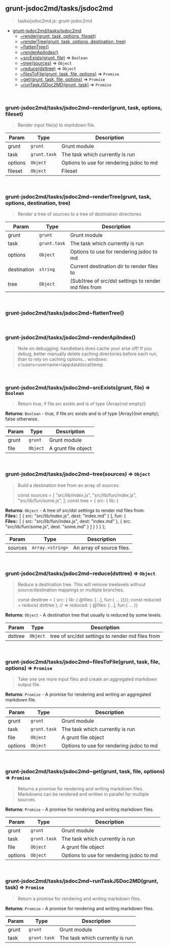 
<br><a name="module_grunt-jsdoc2md/tasks/jsdoc2md"></a>

## grunt-jsdoc2md/tasks/jsdoc2md
> tasks/jsdoc2md.js: grunt-jsdoc2md


* [grunt-jsdoc2md/tasks/jsdoc2md](#module_grunt-jsdoc2md/tasks/jsdoc2md)
    * [~render(grunt, task, options, fileset)](#module_grunt-jsdoc2md/tasks/jsdoc2md..render)
    * [~renderTree(grunt, task, options, destination, tree)](#module_grunt-jsdoc2md/tasks/jsdoc2md..renderTree)
    * [~flattenTree()](#module_grunt-jsdoc2md/tasks/jsdoc2md..flattenTree)
    * [~renderApiIndex()](#module_grunt-jsdoc2md/tasks/jsdoc2md..renderApiIndex)
    * [~srcExists(grunt, file)](#module_grunt-jsdoc2md/tasks/jsdoc2md..srcExists) ⇒ <code>Boolean</code>
    * [~tree(sources)](#module_grunt-jsdoc2md/tasks/jsdoc2md..tree) ⇒ <code>Object</code>
    * [~reduce(dsttree)](#module_grunt-jsdoc2md/tasks/jsdoc2md..reduce) ⇒ <code>Object</code>
    * [~filesToFile(grunt, task, file, options)](#module_grunt-jsdoc2md/tasks/jsdoc2md..filesToFile) ⇒ <code>Promise</code>
    * [~get(grunt, task, file, options)](#module_grunt-jsdoc2md/tasks/jsdoc2md..get) ⇒ <code>Promise</code>
    * [~runTaskJSDoc2MD(grunt, task)](#module_grunt-jsdoc2md/tasks/jsdoc2md..runTaskJSDoc2MD) ⇒ <code>Promise</code>


<br><a name="module_grunt-jsdoc2md/tasks/jsdoc2md..render"></a>

### grunt-jsdoc2md/tasks/jsdoc2md~render(grunt, task, options, fileset)
> Render input file(s) to markdown file.


| Param | Type | Description |
| --- | --- | --- |
| grunt | <code>grunt</code> | Grunt module |
| task | <code>grunt.task</code> | The task which currently is run |
| options | <code>Object</code> | Options to use for rendering jsdoc to md |
| fileset | <code>Object</code> | Fileset |


<br><a name="module_grunt-jsdoc2md/tasks/jsdoc2md..renderTree"></a>

### grunt-jsdoc2md/tasks/jsdoc2md~renderTree(grunt, task, options, destination, tree)
> Render a tree of sources to a tree of destination directories


| Param | Type | Description |
| --- | --- | --- |
| grunt | <code>grunt</code> | Grunt module |
| task | <code>grunt.task</code> | The task which currently is run |
| options | <code>Object</code> | Options to use for rendering jsdoc to md |
| destination | <code>string</code> | Current destination dir to render files to |
| tree | <code>Object</code> | (Sub)tree of src/dst settings to render md files from |


<br><a name="module_grunt-jsdoc2md/tasks/jsdoc2md..flattenTree"></a>

### grunt-jsdoc2md/tasks/jsdoc2md~flattenTree()

<br><a name="module_grunt-jsdoc2md/tasks/jsdoc2md..renderApiIndex"></a>

### grunt-jsdoc2md/tasks/jsdoc2md~renderApiIndex()
> Note on debugging:>    handlebars does cache your arse off! If you debug, better manually delete>    caching directories before each run, than to rely on caching options...>    windows: c:\users\<username>\appdata\local\temp


<br><a name="module_grunt-jsdoc2md/tasks/jsdoc2md..srcExists"></a>

### grunt-jsdoc2md/tasks/jsdoc2md~srcExists(grunt, file) ⇒ <code>Boolean</code>
> Return true, if file.src exists and is of type {Array(not empty)}

**Returns**: <code>Boolean</code> - true, if file.src exists and is of type {Array}(not empty);           false otherwise.  

| Param | Type | Description |
| --- | --- | --- |
| grunt | <code>grunt</code> | Grunt module |
| file | <code>Object</code> | A grunt file object |


<br><a name="module_grunt-jsdoc2md/tasks/jsdoc2md..tree"></a>

### grunt-jsdoc2md/tasks/jsdoc2md~tree(sources) ⇒ <code>Object</code>
> Build a destination tree from an array of sources.> >  const sources = [>    "src/lib/index.js", "src/lib/fun/index.js", "src/lib/fun/some.js",>  ];>  const tree = {>    src: {>      lib: {

**Returns**: <code>Object</code> - A tree of src/dst settings to render md files from.  
**Files:**: [         { src: "src/lib/index.js", dest: "index.md" }       ],       fun: {  
**Files:**: [           { src: "src/lib/fun/index.js", dest: "index.md" },           { src: "src/lib/fun/some.js",  dest: "some.md"  }         ]       }     }   } };  

| Param | Type | Description |
| --- | --- | --- |
| sources | <code>Array.&lt;string&gt;</code> | An array of source files. |


<br><a name="module_grunt-jsdoc2md/tasks/jsdoc2md..reduce"></a>

### grunt-jsdoc2md/tasks/jsdoc2md~reduce(dsttree) ⇒ <code>Object</code>
> Reduce a destination tree. This will remove treelevels without source/destination>  mappings or multiple branches.> >  const desttree = { src: { lib: { @files: [...], fun:{ ... }}}};>  const reduced  = reduce( dsttree );>  // => reduced: { @files: [...], fun:{ ... }}

**Returns**: <code>Object</code> - A destination tree that usually is reduced by some levels.  

| Param | Type | Description |
| --- | --- | --- |
| dsttree | <code>Object</code> | tree of src/dst settings to render md files from |


<br><a name="module_grunt-jsdoc2md/tasks/jsdoc2md..filesToFile"></a>

### grunt-jsdoc2md/tasks/jsdoc2md~filesToFile(grunt, task, file, options) ⇒ <code>Promise</code>
> Take one ore more input files and create an aggregated>  markdown output file.

**Returns**: <code>Promise</code> - A promise for rendering and writing an aggregated markdown file.  

| Param | Type | Description |
| --- | --- | --- |
| grunt | <code>grunt</code> | Grunt module |
| task | <code>grunt.task</code> | The task which currently is run |
| file | <code>Object</code> | A grunt file object |
| options | <code>Object</code> | Options to use for rendering jsdoc to md |


<br><a name="module_grunt-jsdoc2md/tasks/jsdoc2md..get"></a>

### grunt-jsdoc2md/tasks/jsdoc2md~get(grunt, task, file, options) ⇒ <code>Promise</code>
> Returns a promise for rendering and writing markdown files.>  Markdowns can be rendered and written in parallel for multiple sources.

**Returns**: <code>Promise</code> - A promise for rendering and writing markdown files.  

| Param | Type | Description |
| --- | --- | --- |
| grunt | <code>grunt</code> | Grunt module |
| task | <code>grunt.task</code> | The task which currently is run |
| file | <code>Object</code> | A grunt file object |
| options | <code>Object</code> | Options to use for rendering jsdoc to md |


<br><a name="module_grunt-jsdoc2md/tasks/jsdoc2md..runTaskJSDoc2MD"></a>

### grunt-jsdoc2md/tasks/jsdoc2md~runTaskJSDoc2MD(grunt, task) ⇒ <code>Promise</code>
> Return a promise for rendering and writing markdown files.

**Returns**: <code>Promise</code> - A promise for rendering and writing markdown files.  

| Param | Type | Description |
| --- | --- | --- |
| grunt | <code>grunt</code> | Grunt module |
| task | <code>grunt.task</code> | The task which currently is run |

